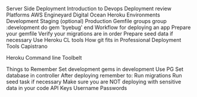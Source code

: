 
Server Side Deployment
Introduction to Devops
Deployment review
Platforms
AWS
Engineyard
Digital Ocean
Heroku
Environments
Development
Staging  (optional)
Production
Gemfile groups
group :development do
  gem 'byebug'
end
Workflow for deploying an app
Prepare your gemfile
Verify your migrations are in order
Prepare seed data if necessary
Use Heroku CL tools
How git fits in
Professional Deployment Tools
Capistrano

Heroku
Command line
Toolbelt

Things to Remember
Set development gems in development
Use PG
Set database in controller
After deploying remember to:
Run migrations
Run seed task if necessary
Make sure you are NOT deploying with sensitive data in your code
API Keys
Username
Passwords

